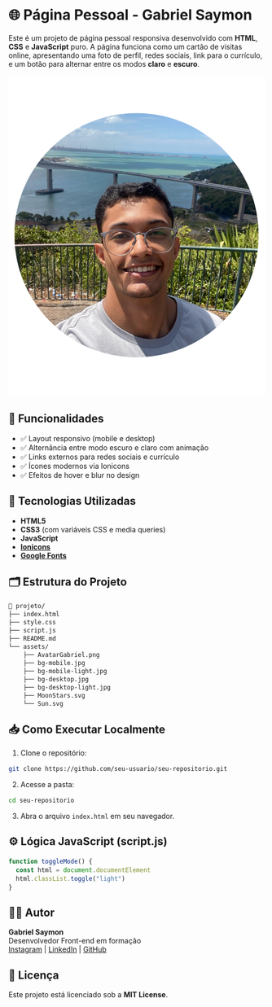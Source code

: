# 🌐 Página Pessoal - Gabriel Saymon

Este é um projeto de página pessoal responsiva desenvolvido com **HTML**, **CSS** e **JavaScript** puro. A página funciona como um cartão de visitas online, apresentando uma foto de perfil, redes sociais, link para o currículo, e um botão para alternar entre os modos **claro** e **escuro**.

![Avatar Gabriel](./assets/AvatarGabriel.png)

## 🚀 Funcionalidades

- ✅ Layout responsivo (mobile e desktop)
- ✅ Alternância entre modo escuro e claro com animação
- ✅ Links externos para redes sociais e currículo
- ✅ Ícones modernos via Ionicons
- ✅ Efeitos de hover e blur no design

## 🧪 Tecnologias Utilizadas

- **HTML5**
- **CSS3** (com variáveis CSS e media queries)
- **JavaScript**
- [**Ionicons**](https://ionic.io/ionicons)
- [**Google Fonts**](https://fonts.google.com/specimen/Inter)

## 🗂️ Estrutura do Projeto

```
📁 projeto/
├── index.html
├── style.css
├── script.js
├── README.md
└── assets/
    ├── AvatarGabriel.png
    ├── bg-mobile.jpg
    ├── bg-mobile-light.jpg
    ├── bg-desktop.jpg
    ├── bg-desktop-light.jpg
    ├── MoonStars.svg
    └── Sun.svg
```

## 📥 Como Executar Localmente

1. Clone o repositório:
```bash
git clone https://github.com/seu-usuario/seu-repositorio.git
```

2. Acesse a pasta:
```bash
cd seu-repositorio
```

3. Abra o arquivo `index.html` em seu navegador.

## ⚙️ Lógica JavaScript (script.js)

```js
function toggleMode() {
  const html = document.documentElement
  html.classList.toggle("light")
}
```

## 👨‍💻 Autor

**Gabriel Saymon**  
Desenvolvedor Front-end em formação  
[Instagram](https://instagram.com/gabriel__saymon) | [LinkedIn](https://www.linkedin.com/in/gabriel-saymon-da-concei%C3%A7ao-3a090227a/) | [GitHub](https://github.com/Gabriel-Saymon)

## 📄 Licença

Este projeto está licenciado sob a **MIT License**.
